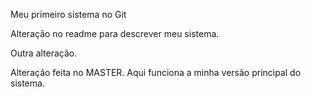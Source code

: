 Meu primeiro sistema no Git

Alteração no readme para descrever meu sistema.

Outra alteração.

Alteração feita no MASTER.
Aqui funciona a minha versão principal do sistema.